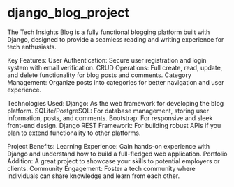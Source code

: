 # django_blog_project

The Tech Insights Blog is a fully functional blogging platform built with Django, designed to provide a seamless reading and writing experience for tech enthusiasts.

Key Features:
User Authentication: Secure user registration and login system with email verification.
CRUD Operations: Full create, read, update, and delete functionality for blog posts and comments.
Category Management: Organize posts into categories for better navigation and user experience.

Technologies Used:
Django: As the web framework for developing the blog platform.
SQLite/PostgreSQL: For database management, storing user information, posts, and comments.
Bootstrap: For responsive and sleek front-end design.
Django REST Framework: For building robust APIs if you plan to extend functionality to other platforms.

Project Benefits:
Learning Experience: Gain hands-on experience with Django and understand how to build a full-fledged web application.
Portfolio Addition: A great project to showcase your skills to potential employers or clients.
Community Engagement: Foster a tech community where individuals can share knowledge and learn from each other.
